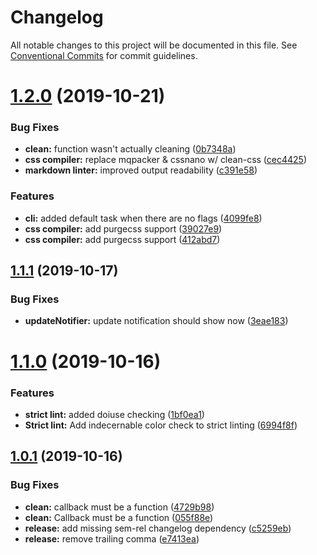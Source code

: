 # Changelog

All notable changes to this project will be documented in this file. See
[Conventional Commits](https://conventionalcommits.org) for commit guidelines.

# [1.2.0](https://github.com/cpetta/sandpaper/compare/v1.1.1...v1.2.0) (2019-10-21)


### Bug Fixes

* **clean:** function wasn't actually cleaning ([0b7348a](https://github.com/cpetta/sandpaper/commit/0b7348ae8d9c1895bcee331e9289e7a4e7ac0b6c))
* **css compiler:** replace mqpacker & cssnano w/ clean-css ([cec4425](https://github.com/cpetta/sandpaper/commit/cec4425721e5d5fbaa3001c1e7f00ece349eb934))
* **markdown linter:** improved output readability ([c391e58](https://github.com/cpetta/sandpaper/commit/c391e586c7e2572500608aad3794aef4d69a0718))


### Features

* **cli:** added default task when there are no flags ([4099fe8](https://github.com/cpetta/sandpaper/commit/4099fe8369dc07814c024cd47d4581cec8cc43de))
* **css compiler:** add purgecss support ([39027e9](https://github.com/cpetta/sandpaper/commit/39027e91d5db2758f26e2dc7feeb093a4f42a4a4))
* **css compiler:** add purgecss support ([412abd7](https://github.com/cpetta/sandpaper/commit/412abd78d4bc49573e552e64cb0962577dc2702f))

## [1.1.1](https://github.com/cpetta/sandpaper/compare/v1.1.0...v1.1.1) (2019-10-17)


### Bug Fixes

* **updateNotifier:** update notification should show now ([3eae183](https://github.com/cpetta/sandpaper/commit/3eae18356dac5fe6414178becdc166b02153d3ef))

# [1.1.0](https://github.com/cpetta/sandpaper/compare/v1.0.1...v1.1.0) (2019-10-16)


### Features

* **strict lint:** added doiuse checking ([1bf0ea1](https://github.com/cpetta/sandpaper/commit/1bf0ea17296ce8e40450407e1110a2c3627cb7c3))
* **Strict lint:** Add indecernable color check to strict linting ([6994f8f](https://github.com/cpetta/sandpaper/commit/6994f8f5e4fdf17fa4f8de7a82138b3178906ea5))

## [1.0.1](https://github.com/cpetta/sandpaper/compare/v1.0.0...v1.0.1) (2019-10-16)


### Bug Fixes

* **clean:** callback must be a function ([4729b98](https://github.com/cpetta/sandpaper/commit/4729b982e88606bf0dcbd54d8359f693be12f20e))
* **clean:** Callback must be a function ([055f88e](https://github.com/cpetta/sandpaper/commit/055f88ed7eccda6e669257e1cf66e23598a7c370))
* **release:** add missing sem-rel changelog dependency ([c5259eb](https://github.com/cpetta/sandpaper/commit/c5259ebeaf217fec69d56a238ee1aba50edc81d9))
* **release:** remove trailing comma ([e7413ea](https://github.com/cpetta/sandpaper/commit/e7413ea69e28b689ff2645f50a240fdb1a6ececb))
